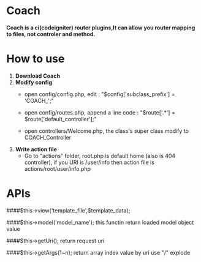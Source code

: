 # Coach

**Coach is a ci(codeigniter) router plugins,It can allow you router mapping to files, not controler and method.**

# How to use
1. **Download Coach**
2. **Modify config**
    * open config/config.php, edit : "$config['subclass_prefix'] = 'COACH_';"
    
	* open config/routes.php, append a line code : "\$route['.*'] = \$route['default_controller'];"
	
	* open controllers/Welcome.php, the class's super class modify to COACH_Controller
3. **Write action file** 
    * Go to "actions" folder, root.php is default home (also is 404 controller), if you URI is /user/info then action file is actions/root/user/info.php

# APIs
####\$this->view('template_file',$template_data);

####\$this->model('model_name'); 
	this functin return loaded model object value

####\$this->getUri(); 
	return request uri

####\$this->getArgs(1~n); 
	return array index value by uri use "/" explode